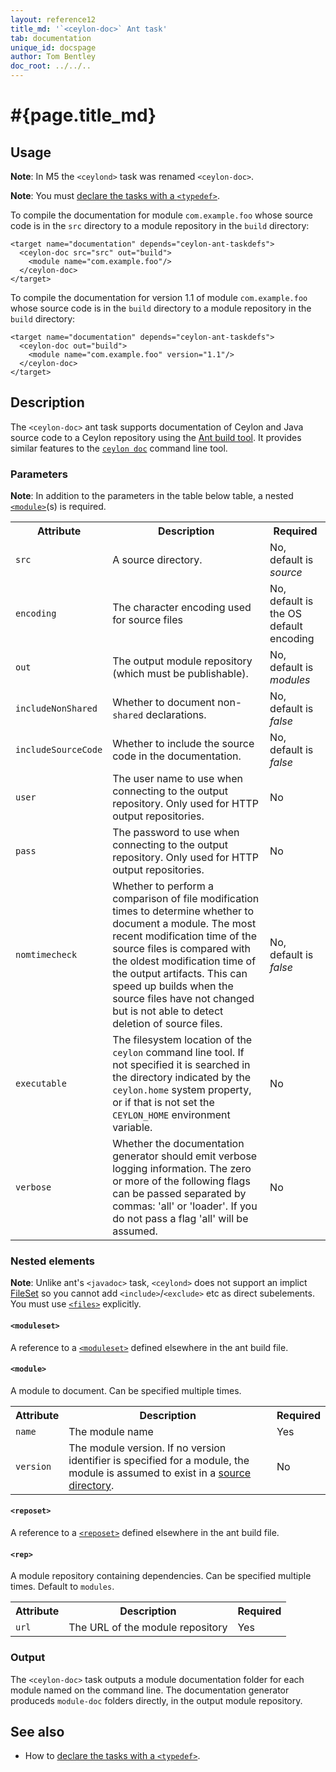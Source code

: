 ```yaml
---
layout: reference12
title_md: '`<ceylon-doc>` Ant task'
tab: documentation
unique_id: docspage
author: Tom Bentley
doc_root: ../../..
---
```


# #{page.title_md}

## Usage 

**Note**: In M5 the `<ceylond>` task was renamed `<ceylon-doc>`.

**Note**: You must [declare the tasks with a `<typedef>`](../ant).

To compile the documentation for module `com.example.foo` whose 
source code is in the `src` directory to a module repository in 
the `build` directory:

<!-- lang: xml -->
    <target name="documentation" depends="ceylon-ant-taskdefs">
      <ceylon-doc src="src" out="build">
        <module name="com.example.foo"/>
      </ceylon-doc>
    </target>
    
To compile the documentation for version 1.1 of module `com.example.foo` 
whose source code is in the `build` directory to a module repository in 
the `build` directory:

<!-- lang: xml -->
    <target name="documentation" depends="ceylon-ant-taskdefs">
      <ceylon-doc out="build">
        <module name="com.example.foo" version="1.1"/>
      </ceylon-doc>
    </target>

## Description

The `<ceylon-doc>` ant task supports documentation of Ceylon and Java source code
to a Ceylon repository using the [Ant build tool](http://ant.apache.org). 
It provides similar features to the [`ceylon doc`](../ceylon/subcommands/ceylon-doc.html) 
command line tool.

### Parameters

**Note**: In addition to the parameters in the table below table, 
a nested [`<module>`](#module)(s) is required.

<table class="ant-parameters">
<tbody>
<tr>
<th>Attribute</th>
<th>Description</th>
<th>Required</th>
</tr>

<tr>
<td id="param-src"><code>src</code></td>
<td>A source directory.</td>
<td>No, default is <i>source</i></td>
</tr>

<tr>
<td><code>encoding</code></td>
<td>The character encoding used for source files</td>
<td>No, default is the OS default encoding</td>
</tr>

<tr>
<td><code>out</code></td>
<td>The output module repository (which must be publishable).</td>
<td>No, default is <i>modules</i></td>
</tr>

<tr>
<td><code>includeNonShared</code></td>
<td>Whether to document non-<code>shared</code> declarations.</td>
<td>No, default is <i>false</i></td>
</tr>

<tr>
<td><code>includeSourceCode</code></td>
<td>Whether to include the source code in the documentation.</td>
<td>No, default is <i>false</i></td>
</tr>

<tr>
<td><code>user</code></td>
<td>The user name to use when connecting to the output repository. Only used for HTTP output repositories. <!-- m2 --></td>
<td>No</td>
</tr>

<tr>
<td><code>pass</code></td>
<td>The password to use when connecting to the output repository. Only used for HTTP output repositories. <!-- m2 --></td>
<td>No</td>
</tr>

<tr>
<td><code>nomtimecheck</code></td>
<td>Whether to perform a comparison of file modification times to determine 
whether to document a module. The most recent modification time of the source files
is compared with the oldest modification time of the output artifacts. 
This can speed up builds when the source files have not 
changed but is not able to detect deletion of source files. <!-- m3 --></td>
<td>No, default is <i>false</i></td>
</tr>

<tr>
<td><code>executable</code></td>
<td>The filesystem location of the <code>ceylon</code> command line tool. 
If not specified it is searched in the directory indicated by 
the <code>ceylon.home</code> system property, or if that is not set 
the <code>CEYLON_HOME</code> environment variable.</td>
<td>No</td>
</tr>

<tr>
<td><code>verbose</code></td>
<td>Whether the documentation generator should emit verbose logging information. The zero or more of the
following flags can be passed separated by commas: 'all' or 'loader'.
If you do not pass a flag 'all' will be assumed.</td>
<td>No</td>
</tr>

</tbody>
</table>

### Nested elements

**Note**: Unlike ant's `<javadoc>` task, `<ceylond>` does not support an implict
[FileSet](http://ant.apache.org/manual/Types/fileset.html) so you cannot
add `<include>`/`<exclude>` etc as direct subelements. You must use 
[`<files>`](#files) explicitly.


#### `<moduleset>`
A reference to a [`<moduleset>`](../ant#reposet) defined elsewhere in the 
ant build file. 

#### `<module>`
A module to document. Can be specified multiple times.

<table class="ant-parameters">
<tbody>
<tr>
<th>Attribute</th>
<th>Description</th>
<th>Required</th>
</tr>

<tr>
<td><code>name</code></td>
<td>The module name</td>
<td>Yes</td>
</tr>

<tr>
<td><code>version</code></td>
<td>The module version. If no version identifier is specified for a module, 
the module is assumed to exist in a <a href="#param-src">source directory</a>.</td>
<td>No</td>
</tr>

</tbody>
</table>

#### `<reposet>`
A reference to a [`<reposet>`](../ant#reposet) defined elsewhere in the 
ant build file. 

#### `<rep>`
A module repository containing dependencies. Can be specified multiple times. Default to `modules`.

<table class="ant-parameters">
<tbody>
<tr>
<th>Attribute</th>
<th>Description</th>
<th>Required</th>
</tr>

<tr>
<td><code>url</code></td>
<td>The URL of the module repository</td>
<td>Yes</td>
</tr>

</tbody>
</table>

### Output

The `<ceylon-doc>` task outputs a module documentation folder for 
each module named on the command line. The documentation generator produceds `module-doc` 
folders directly, in the output module repository.

## See also

* How to [declare the tasks with a `<typedef>`](../ant).

